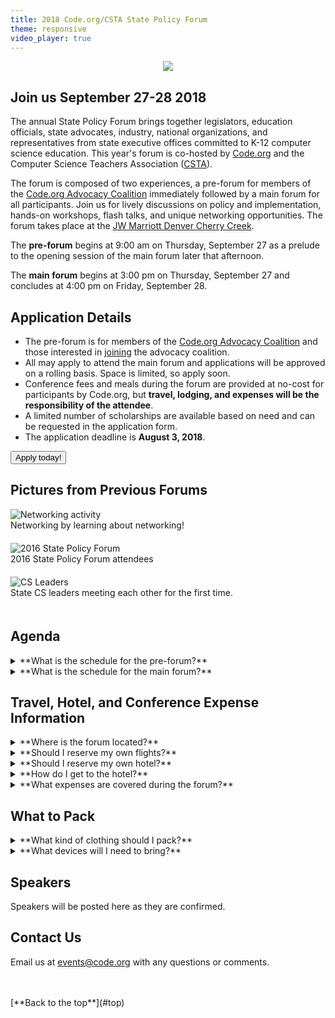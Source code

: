 ```yaml
---
title: 2018 Code.org/CSTA State Policy Forum
theme: responsive
video_player: true
---
```

<a id="top"></a>

<p align="center"><img src="/images/fit-970/forum-banner1.png"></p> 


## Join us September 27-28 2018

The annual State Policy Forum brings together legislators, education officials, state advocates, industry, national organizations, and representatives from state executive offices committed to K-12 computer science education. This year's forum is co-hosted by [Code.org](https://code.org/promote) and the Computer Science Teachers Association ([CSTA](https://www.csteachers.org/)). 

The forum is composed of two experiences, a pre-forum for members of the [Code.org Advocacy Coalition](https://advocacy.code.org) immediately followed by a main forum for all participants. Join us for lively discussions on policy and implementation, hands-on workshops, flash talks, and unique networking opportunities. The forum takes place at the [JW Marriott Denver Cherry Creek](http://www.jwmarriottdenver.com/").

The **pre-forum** begins at 9:00 am on Thursday, September 27 as a prelude to the opening session of the main forum later that afternoon. 
 
The **main forum** begins at 3:00 pm on Thursday, September 27 and concludes at 4:00 pm on Friday, September 28. 

## Application Details

* The pre-forum is for members of the [Code.org Advocacy Coalition](https://advocacy.code.org) and those interested in [joining](https://bit.ly/joinadvocacycoalition) the advocacy coalition. 
* All may apply to attend the main forum and applications will be approved on a rolling basis. Space is limited, so apply soon.
* Conference fees and meals during the forum are provided at no-cost for participants by Code.org, but **travel, lodging, and expenses will be the responsibility of the attendee**. 
* A limited number of scholarships are available based on need and can be requested in the application form.
* The application deadline is **August 3, 2018**.


<a href="https://goo.gl/forms/EFcuR6C9Tf6m26AM2" target="_blank"><button type="button">Apply today!</button></a>

## Pictures from Previous Forums

<div class="col-33" style="padding-right: 20px; padding-bottom: 20px;">
<img alt="Networking activity" src="/images/fit-300/networking.jpg">
<br>Networking by learning about networking!
</div>
<div class="col-33" style="padding-right: 20px; padding-bottom: 20px;">
<img alt="2016 State Policy Forum" src="/images/fit-300/2016-state-policy-forum.jpg">
<br>2016 State Policy Forum attendees
</div>
<div class="col-33" style="padding-right: 20px; padding-bottom: 20px;">
<img alt="CS Leaders" src="/images/fit-300/cs-leads.jpg">
<br>State CS leaders meeting each other for the first time.
</div>
<div style="clear: both;"></div>

## Agenda
<details>
  <summary>**What is the schedule for the pre-forum?**</summary>
  <p>
  <br>
### Pre-Forum Workshop (Code.org Advocacy Coalition members)

The pre-forum begins at 9:00 am on Thursday, September 27 as a prelude to the opening session of the main forum that begins that afternoon. Sessions include: 
 
* The Advocacy Year in Review and Year Ahead
* State of Your State
* Workshops: Funding Advocacy, Grassroots, Communications, Legislation 101
* Networking 
* Team Planning Time

</p>
</details>


<details>
  <summary>**What is the schedule for the main forum?**</summary>
  <p>
  <br>
### Main Forum (All Participants) 
 
The main forum begins at 3:00 pm on Thursday, September 27 following the pre-forum for Advocacy Coalition members and concludes at 4:00 pm on Friday, September 28. Sessions include: 
 
* The State of K-12 CS
* Flash Talks: Data and Accountability, Reaching Rural areas, Certification, Managing Grant Programs, State and Local Boards, Legislative Successes/Failures
* Workshops: Standards, State Plan, Legislation, Microcredentials, Advocacy
* Birds of a Feather Discussions
* Team Planning Time

</p>
</details>


## Travel, Hotel, and Conference Expense Information

<details>
<summary>**Where is the forum located?**</summary>
  <p>
  <br>

<a href="http://www.jwmarriottdenver.com/", target=_"blank">JW Marriott Denver Cherry Creek</a>
<br> 150 Clayton Lane
<br> Denver, Colorado 80206
  
</p>
</details>

<details>
<summary>**Should I reserve my own flights?**</summary>
  <p>
  <br>
  Yes. All approved participants, unless receiving a scholarship, are responsible for booking their own flights and covering their own airfare. The Denver International Airport (airport code: DEN) is a large international airport that services non-stop flights from many cities around the nation. Forum sessions will begin on Thursday September 27 at 9:00 am for pre-forum attendees, while the main forum begins later at 3:00 pm. 

</p>
</details>

<details>
<summary>**Should I reserve my own hotel?**</summary>
  <p>
  <br>
  There are two options for reserving accommodations.
  <ul>
    <li>Code.org and the JW Marriott Denver Cherry Creek are pleased to offer a discounted rate of $199 per night (not including taxes and fees). If you would like to take advantage of the discounted rate, Code.org will make the reservation on your behalf, and you can pay the hotel by credit card at the end of your stay.</li>
    <li> If you prefer to find accommodations at a different hotel, you will be responsible for making your own arrangements.</li> 
  </ul>
  <p>
  You can indicate your accommodation preferences on the <a href="https://goo.gl/forms/EFcuR6C9Tf6m26AM2" target=_"blank">application form</a>.

</p>
</details>

<details>
<summary>**How do I get to the hotel?**</summary>
  <p>
  <br>
The hotel is located 26 miles or about 35 min from the Denver International Airport (DEN).  Uber and Lyft both provide service in the Denver area including to/from the Denver International Airport via their mobile apps. Please call the hotel at (303) 316-2700 to inquire about town car or shuttle transportation services and fees.

For more information on hotel directions or transportation, please visit the hotel's [website](http://www.jwmarriottdenver.com/Denver-Luxury-Hotel/Directions-87.html). 
</p> 
</details>

<details>
<summary>**What expenses are covered during the forum?**</summary>
  <p>
  <br>
Code.org is happy to cover the costs of the following: 

* Registration fee for all participants accepted to the forum
* Meals during the forum

**Travel, lodging, and expenses will be the responsibility of the attendee.** A limited number of scholarships are available based on need and can be requested in the application form.

</p>
</details>

## What to Pack
<details>
  <summary>**What kind of clothing should I pack?**</summary>
  <p>
  <br>
We encourage business casual attire during the forum. All our conference sessions are indoors, and air conditioning is usually cool in hotels. We recommend that you bring layers if you get cold easily in air conditioned rooms. You can expect outside temperatures to be warm during the day. If you plan to venture outdoors during your free time, be sure to check the local forecast and plan accordingly!
</p>
</details>

<details>
<summary>**What devices will I need to bring?**</summary>
  <p>
  <br>
Please bring your own laptop/tablet, as we will be accessing online resource. We will not have extra devices on hand for participants to borrow.

</p>
</details>





<a id="who"></a>
## Speakers

Speakers will be posted here as they are confirmed.


## Contact Us
Email us at [events@code.org](mailto:events@code.org) with any questions or comments. 

<br>
<br>
[**Back to the top**](#top)
<br/>

  
